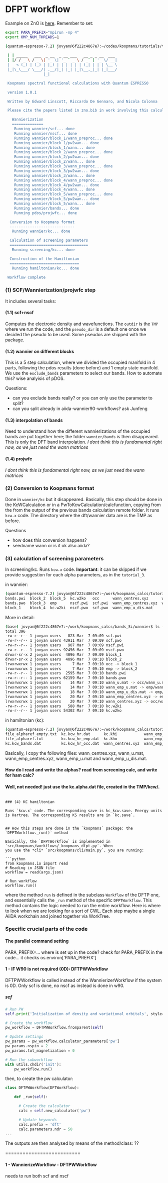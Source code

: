 # DFPT workflow

Example on ZnO is [here](https://koopmans-functionals.org/en/latest/tutorials/tutorial_3.html).
Remember to set:
```bash
export PARA_PREFIX="mpirun -np 4" 
export OMP_NUM_THREADS=1
```

```bash
(quantum-espresso-7.2) jovyan@6f222c4867e7:~/codes/koopmans/tutorials/tutorial_3$ koopmans zno.json 
  _
 | | _____   ___  _ __  _ __ ___   __ _ _ __  ___
 | |/ / _ \ / _ \| '_ \| '_ ` _ \ / _` | '_ \/ __|
 |   < (_) | (_) | |_) | | | | | | (_| | | | \__ \ 
 |_|\_\___/ \___/| .__/|_| |_| |_|\__,_|_| |_|___/
                 |_|

 Koopmans spectral functional calculations with Quantum ESPRESSO

 version 1.0.1

 Written by Edward Linscott, Riccardo De Gennaro, and Nicola Colonna

 Please cite the papers listed in zno.bib in work involving this calculation

   Wannierization
   ==============
    Running wannier/scf... done
    Running wannier/nscf... done
    Running wannier/block_1/wann_preproc... done
    Running wannier/block_1/pw2wan... done
    Running wannier/block_1/wann... done
    Running wannier/block_2/wann_preproc... done
    Running wannier/block_2/pw2wan... done
    Running wannier/block_2/wann... done
    Running wannier/block_3/wann_preproc... done
    Running wannier/block_3/pw2wan... done
    Running wannier/block_3/wann... done
    Running wannier/block_4/wann_preproc... done
    Running wannier/block_4/pw2wan... done
    Running wannier/block_4/wann... done
    Running wannier/block_5/wann_preproc... done
    Running wannier/block_5/pw2wan... done
    Running wannier/block_5/wann... done
    Running wannier/bands... done
    Running pdos/projwfc... done

  Conversion to Koopmans format
  -----------------------------
   Running wannier/kc... done

  Calculation of screening parameters
  ===================================
   Running screening/kc... done

  Construction of the Hamiltonian
  ===============================
   Running hamiltonian/kc... done

 Workflow complete
 ```


### (1) SCF/Wannierization/projwfc step

 It includes several tasks:
 

#### (1.1) scf+nscf

Computes the electronic density and wavefunctions. 
The `outdir` is the `TMP` where we run the code, and the `pseudo_dir` is a default one once we decided the pseudo to be used. 
Some pseudos are shipped with the package.


#### (1.2) wannier on different blocks

This is a 5 step calculation, where we divided the occupied manifold in 4 parts, following the pdos results (done before) and 1 empty state manifold.
We use the `exclude_bands` parameters to select our bands.
How to automate this? wise analyisis of pDOS.

Questions:
- can you exclude bands really? or you can only use the parameter to split?
- can you split already in aiida-wannier90-workflows? ask Junfeng



#### (1.3) interpolation of bands

Need to understand how the different wannierizations of the occupied bands are put together here;
the folder `wannier/bands` is then disappeared.
This is only the DFT band interpolation.
*I dont think this is fundamental right now, as we just need the wann matrices*

#### (1.4) projwfc


*I dont think this is fundamental right now, as we just need the wann matrices*

### (2) Conversion to Koopmans format

Done in `wannier/kc` but it disappeared. Basically, this step should be done in the KcWCalculation or in a PwToKcwCalculation/calcfunction, 
copying from the from the output of the previous bands calculation remote folder. It runs `kcw.x` code. 
The directory where the dft/wannier data are is the TMP as before.

Questions
- how does this conversion happens? 
- seedname wann or is it ok also aiida?

### (3) calculation of screening parameters

In screening/kc. Runs `kcw.x` code. 
**Important**: it can be skipped if we provide suggestion for each alpha parameters, as in the `tutorial_3`.

in wannier:
```bash
(quantum-espresso-7.2) jovyan@6f222c4867e7:~/work/koopmans_calcs/tutorial_3/hamiltonian$ ls ../wannier/
bands.pwi  block_2  block_5  kc.w2ko   occ      wann_centres.xyz      wann_emp_u.mat
bands.pwo  block_3  emp      nscf.pwi  scf.pwi  wann_emp_centres.xyz  wann_u.mat
block_1    block_4  kc.w2ki  nscf.pwo  scf.pwo  wann_emp_u_dis.mat
```

More in detail:
```bash
(base) jovyan@6f222c4867e7:~/work/koopmans_calcs/bands_Si/wannier$ ls -ltr 
total 396
-rw-r--r-- 1 jovyan users   823 Mar  7 09:09 scf.pwi
-rw-r--r-- 1 jovyan users 43911 Mar  7 09:09 scf.pwo
-rw-r--r-- 1 jovyan users   907 Mar  7 09:09 nscf.pwi
-rw-r--r-- 1 jovyan users 92456 Mar  7 09:09 nscf.pwo
drwxr-sr-x 2 jovyan users  4096 Mar  7 09:09 block_1
drwxr-sr-x 2 jovyan users  4096 Mar  7 09:10 block_2
lrwxrwxrwx 1 jovyan users     7 Mar  7 09:10 occ -> block_1
lrwxrwxrwx 1 jovyan users     7 Mar  7 09:10 emp -> block_2
-rw-r--r-- 1 jovyan users  2595 Mar  7 09:10 bands.pwi
-rw-r--r-- 1 jovyan users 62159 Mar  7 09:10 bands.pwo
lrwxrwxrwx 1 jovyan users    14 Mar  7 09:10 wann_u.mat -> occ/wann_u.mat
lrwxrwxrwx 1 jovyan users    14 Mar  7 09:10 wann_emp_u.mat -> emp/wann_u.mat
lrwxrwxrwx 1 jovyan users    18 Mar  7 09:10 wann_emp_u_dis.mat -> emp/wann_u_dis.mat
lrwxrwxrwx 1 jovyan users    20 Mar  7 09:10 wann_emp_centres.xyz -> emp/wann_centres.xyz
lrwxrwxrwx 1 jovyan users    20 Mar  7 09:10 wann_centres.xyz -> occ/wann_centres.xyz
-rw-r--r-- 1 jovyan users   588 Mar  7 09:10 kc.w2ki
-rw-r--r-- 1 jovyan users 54302 Mar  7 09:10 kc.w2ko
```

in hamiltonian (kc):
```bash
(quantum-espresso-7.2) jovyan@6f222c4867e7:~/work/koopmans_calcs/tutorial_3/hamiltonian$ ls
file_alpharef_empty.txt  kc.kcw_hr.dat      kc.khi            wann_emp_centres.xyz  wann_u.mat
file_alpharef.txt        kc.kcw_hr_emp.dat  kc.kho            wann_emp_u_dis.mat
kc.kcw_bands.dat         kc.kcw_hr_occ.dat  wann_centres.xyz  wann_emp_u.mat
```

Basically, I copy the following files: wann_centres.xyz, wann_u.mat, wann_emp_centres.xyz,  wann_emp_u.mat and wann_emp_u_dis.mat.

####  How do I read and write the alphas? read from screening calc, and write for ham calc?
####  Well, not needed! just use the kc.alpha.dat file, created in the TMP/kcw/.
```

### (4) KC hamiltonian

Runs `kcw.x` code. The corresponding save is kc_kcw.save. Energy units is Hartree. The corresponding KS results are in `kc.save`.


## How this steps are done in the `koopmans` package: the `DFPTWorkflow._run()` method

Basically, the `DFPTWorkflow` is implemented in `src/koopmans/workflows/_koopmans_dfpt.py`. When
you use the *cli* `src/koopmans/cli/main.py`, you are running:

```python
from koopmans.io import read
# Reading in JSON file
workflow = read(args.json)

# Run workflow
workflow.run()
```

where the method `run` is defined in the subclass `Workflow` of the DFTP one, and essentially calls the `_run` method of the specific `DFPTWorkflow`.
This method contains the logic needed to run the entire workflow. Here is where to look when we are looking for a sort of CWL. Each step maybe a single AiiDA workchain and joined together via WorkTree. 


### Specific crucial parts of the code

#### The parallel command setting

PARA_PREFIX=... where is set up in the code? check for PARA_PREFIX in the code... it checks os.environ['PARA_PREFIX']

#### 1 - IF W90 is not required (0D): DFTPWWorkflow

DFTPWWorkflow is called instead of the WannierizerWorkflow if the system is 0D. 
Only scf is done, no nscf as instead is done in w90.

##### scf

```python
# Run PW
self.print('Initialization of density and variational orbitals', style='heading')

# Create the workflow
pw_workflow = DFTPWWorkflow.fromparent(self)

# Update settings
pw_params = pw_workflow.calculator_parameters['pw']
pw_params.nspin = 2
pw_params.tot_magnetization = 0

# Run the subworkflow
with utils.chdir('init'):
    pw_workflow.run()
```

then, to create the pw calculator: 

```python
class DFTPWWorkflow(DFTWorkflow):

    def _run(self):

      # Create the calculator
      calc = self.new_calculator('pw')

      # Update keywords
      calc.prefix = 'dft'
      calc.parameters.ndr = 50
...
```

The outputs are then analysed by means of the method/class: ??


==========================
#### 1 - WannierizeWorkflow - DFTPWWorkflow

needs to run both scf and nscf



